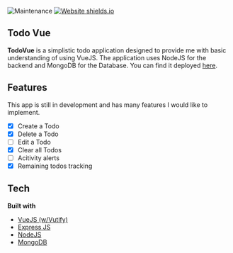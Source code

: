 ![Maintenance](https://img.shields.io/maintenance/yes/2021)
[![Website shields.io](https://img.shields.io/website-up-down-green-red/http/shields.io.svg)](https://todo-vue-live.herokuapp.com/)

## Todo Vue

**TodoVue** is a simplistic todo application designed to provide me with basic understanding of using VueJS. The application uses NodeJS for the backend and MongoDB for the Database. You can find it deployed [here](https://todo-vue-live.herokuapp.com/).

## Features

This app is still in development and has many features I would like to implement.

- [x] Create a Todo
- [x] Delete a Todo
- [ ] Edit a Todo
- [x] Clear all Todos
- [ ] Acitivity alerts
- [x] Remaining todos tracking

## Tech

<b>Built with</b>

- [VueJS (w/Vutify)](https://vuejs.org/)
- [Express JS](https://expressjs.com/)
- [NodeJS](https://nodejs.org/en/)
- [MongoDB](https://www.mongodb.com/)
